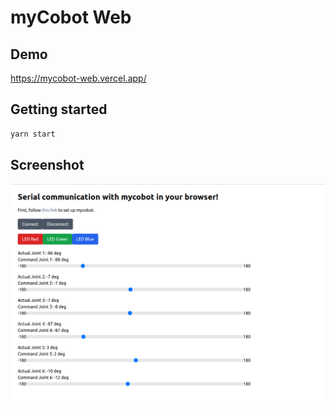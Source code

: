 # myCobot Web

## Demo
https://mycobot-web.vercel.app/

## Getting started

```sh
yarn start
```

## Screenshot

![screenshot](images/screenshot.png)
